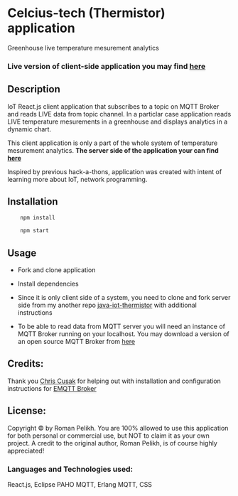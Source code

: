 # Celcius-tech (Thermistor) application

Greenhouse live temperature mesurement analytics

### Live version of client-side application you may find [here](https://celcius-tech.herokuapp.com/)

## Description

IoT React.js client application that subscribes to a topic on MQTT Broker and reads LIVE data from topic channel. In a particlar case application reads LIVE temperature mesurements in a greenhouse and displays analytics in a dynamic chart.

This client application is only a part of the whole system of temperature mesurement analytics. 
**The server side of the application your can find [here](https://github.com/romanplkh/java-iot-thermistor)**

Inspired by previous hack-a-thons, application was created with intent of learning more about IoT, network programming.

## Installation

```bash
    npm install

    npm start
```

## Usage

- Fork and clone application
- Install dependencies
- Since it is only client side of a system, you need to clone and fork server side from my another repo [java-iot-thermistor](https://github.com/romanplkh/java-iot-thermistor) with additional instructions

- To be able to read data from MQTT server you will need an instance of MQTT Broker running on your localhost. You may download a version of an open source MQTT Broker from [here](http://emqtt.io/downloads/)

## Credits:

Thank you [Chris Cusak](https://github.com/chrisecusack) for helping out with installation and configuration instructions for [EMQTT Broker](http://emqtt.io)

## License:

Copyright © by Roman Pelikh. You are 100% allowed to use this application for both personal or commercial use, but NOT to claim it as your own project.
A credit to the original author, Roman Pelikh, is of course highly appreciated!

### Languages and Technologies used:

React.js, Eclipse PAHO MQTT, Erlang MQTT, CSS
